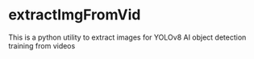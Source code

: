 # extractImgFromVid
This is a python utility to extract images for YOLOv8 AI object detection training from videos
